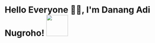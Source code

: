 <h1>Hello Everyone 🌾🔥, I'm Danang Adi Nugroho! <img src="https://media.giphy.com/media/12oufCB0MyZ1Go/giphy.gif" width="70"></h1>

